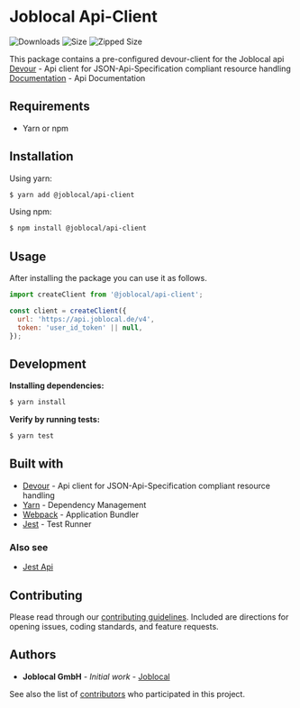 # Joblocal Api-Client

![Downloads](https://img.shields.io/npm/dt/@joblocal\/api-client.svg)
![Size](https://img.shields.io/bundlephobia/min/@joblocal\/api-client.svg)
![Zipped Size](https://img.shields.io/bundlephobia/minzip/@joblocal\/api-client.svg)

This package contains a pre-configured devour-client for the Joblocal api
[Devour](https://github.com/twg/devour) - Api client for JSON-Api-Specification compliant resource handling
[Documentation]('https://joblocal.api-docs.io/') - Api Documentation

## Requirements
- Yarn or npm

## Installation
Using yarn:
```sh
$ yarn add @joblocal/api-client
```

Using npm:
```sh
$ npm install @joblocal/api-client
```

## Usage
After installing the package you can use it as follows.

```javascript
import createClient from '@joblocal/api-client';

const client = createClient({
  url: 'https://api.joblocal.de/v4',
  token: 'user_id_token' || null,
});
```

## Development

**Installing dependencies:**
```sh
$ yarn install
```

**Verify by running tests:**
```sh
$ yarn test
```

## Built with
* [Devour](https://github.com/twg/devour) - Api client for JSON-Api-Specification compliant resource handling
* [Yarn](https://yarnpkg.com/lang/en/) - Dependency Management
* [Webpack](https://webpack.js.org/) - Application Bundler
* [Jest](https://facebook.github.io/jest/) - Test Runner

### Also see
* [Jest Api](https://facebook.github.io/jest/docs/en/api.html)

## Contributing
Please read through our [contributing guidelines](https://github.com/joblocal/api-client/blob/master/contributing.md). Included are directions for opening issues, coding standards, and feature requests.

## Authors
* **Joblocal GmbH** - *Initial work* - [Joblocal](https://github.com/joblocal)

See also the list of [contributors](https://github.com/joblocal/api-client/contributors) who participated in this project.
